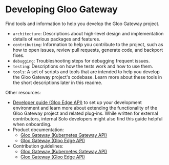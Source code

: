 # Developing Gloo Gateway

Find tools and information to help you develop the Gloo Gateway project.

* `architecture`: Descriptions about high-level design and implementation details of various packages and features.
* `contributing`: Information to help you contribute to the project, such as how to open issues, review pull requests, generate code, and backport fixes.
* `debugging`: Troubleshooting steps for debugging frequent issues.
* `testing`: Descriptions on how the tests work and how to use them.
* `tools`: A set of scripts and tools that are intended to help you develop the Gloo Gateway project's codebase. Learn more about these tools in the short descriptions later in this readme.

Other resources:
* [Developer guide (Gloo Edge API)](https://docs.solo.io/gloo-edge/latest/guides/dev/) to set up your development environment and learn more about extending the functionality of the Gloo Gateway project and related plug-ins. While written for external contributors, internal Solo developers might also find this guide helpful when onboarding.
* Product documentation:
  * [Gloo Gateway (Kubernetes Gateway API)](https://docs.solo.io/gateway/latest/)
  * [Gloo Gateway (Gloo Edge API)](https://docs.solo.io/gloo-edge/latest/)
* Contribution guidelines:
  * [Gloo Gateway (Kubernetes Gateway API)](https://docs.solo.io/gateway/latest/reference/contribution/)
  * [Gloo Gateway (Gloo Edge API)](https://docs.solo.io/gloo-edge/latest/contributing/documentation/)
